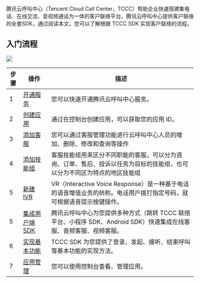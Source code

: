 腾讯云呼叫中心（Tencent Cloud Call Center，TCCC）帮助企业快速搭建集电话、在线交流、音视频通话为一体的客户联络平台。腾讯云呼叫中心提供客户联络的全套SDK，通过阅读本文，您可以了解根据 TCCC SDK 实现客户联络的流程。


## 入门流程
![](https://qcloudimg.tencent-cloud.cn/raw/68f751c5033091cce548708f9a341b31.png)


| 步骤   | 操作     | 描述                   |
| ----- | --------- | --------------------- |
| 1     | [开通服务](https://cloud.tencent.com/document/product/679/73494#.E5.89.8D.E6.8F.90.E6.9D.A1.E4.BB.B6)   | 您可以快速开通腾讯云呼叫中心服务。|
| 2     | [创建应用](https://cloud.tencent.com/document/product/679/73494#.E9.A6.96.E6.AC.A1.E5.BC.80.E9.80.9A.E5.BA.94.E7.94.A8)  | 通过在控制台创建应用，可以获取您的应用 ID。|
| 3     | [添加客服](https://cloud.tencent.com/document/product/679/48056#.E6.B7.BB.E5.8A.A0.E5.AE.A2.E6.9C.8D)      | 您可以通过客服管理功能进行云呼叫中心人员的增加、删除、修改和查询等操作  |
| 4     | [添加技能组](https://cloud.tencent.com/document/product/679/48060#.E6.96.B0.E5.BB.BA.E6.8A.80.E8.83.BD.E7.BB.84)     | 客服技能组用来区分不同职能的客服，可以分为咨询、订单、售后、投诉以任务为目标的技能组，也可以分为不同区为特点的地区技能组  |
| 5     | [新建 IVR](https://cloud.tencent.com/document/product/679/48061#.E6.96.B0.E5.BB.BA-ivr)       | VR（Interactive Voice Response）是一种基于电话的语音增值业务的统称。电话用户拨打指定号码，就可根据语音提示按键操作。  |
| 5     | [集成用户端 SDK](https://cloud.tencent.com/document/product/679/72051)  | 腾讯云呼叫中心为您提供多种方式（跳转 TCCC 联络平台、小程序 SDK、Android SDK）快速集成在线客服、音频客服、视频客服。  |
| 6     | [实现基本功能](https://cloud.tencent.com/document/product/679/72051)   | TCCC SDK 为您提供了登录、发起、接听、结束呼叫等基本功能的实现方法。  |
| 7     | [应用管理](https://cloud.tencent.com/document/product/679/73494#.E6.96.B0.E5.A2.9E.E5.BA.94.E7.94.A8.EF.BC.88.E9.9D.9E.E9.A6.96.E6.AC.A1.E5.BC.80.E9.80.9A.EF.BC.89)   | 您可以使用控制台查看、管理应用。 |

